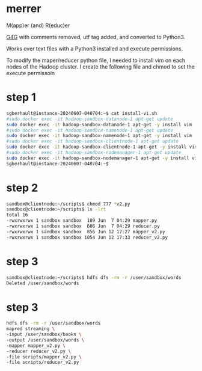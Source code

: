 # merrer
M(app)er (and) R(educ)er

[G4G](https://www.geeksforgeeks.org/hadoop-streaming-using-python-word-count-problem/) with comments removed, utf tag added, and converted to Python3. 

Works over text files with a Python3 installed and execute permissions.

To modify the maper/reducer python file, I needed to install vim on each nodes of the Hadoop cluster.
I create the following file and chmod to set the execute permissoin

# step 1
```bash
sgberhault@instance-20240607-040704:~$ cat install-vi.sh 
#sudo docker exec -it hadoop-sandbox-datanode-1 apt-get update
sudo docker exec -it hadoop-sandbox-datanode-1 apt-get -y install vim
#sudo docker exec -it hadoop-sandbox-namenode-1 apt-get update
sudo docker exec -it hadoop-sandbox-namenode-1 apt-get -y install vim
#sudo docker exec -it hadoop-sandbox-clientnode-1 apt-get update
sudo docker exec -it hadoop-sandbox-clientnode-1 apt-get -y install vim
#sudo docker exec -it hadoop-sandbox-nodemanager-1 apt-get update
sudo docker exec -it hadoop-sandbox-nodemanager-1 apt-get -y install vim
sgberhault@instance-20240607-040704:~$
```

# step 2
```bash
sandbox@clientnode:~/scripts$ chmod 777 *v2.py
sandbox@clientnode:~/scripts$ ls -lrt
total 16
-rwxrwxrwx 1 sandbox sandbox  189 Jun  7 04:29 mapper.py
-rwxrwxrwx 1 sandbox sandbox  606 Jun  7 04:29 reducer.py
-rwxrwxrwx 1 sandbox sandbox  856 Jun 12 17:27 mapper_v2.py
-rwxrwxrwx 1 sandbox sandbox 1054 Jun 12 17:33 reducer_v2.py
```

# step 3
```bash
sandbox@clientnode:~/scripts$ hdfs dfs -rm -r /user/sandbox/words
Deleted /user/sandbox/words
```


# step 3
```bash
hdfs dfs -rm -r /user/sandbox/words
mapred streaming \
-input /user/sandbox/books \
-output /user/sandbox/words \
-mapper mapper_v2.py \
-reducer reducer_v2.py \
-file scripts/mapper_v2.py \
-file scripts/reducer_v2.py
```
